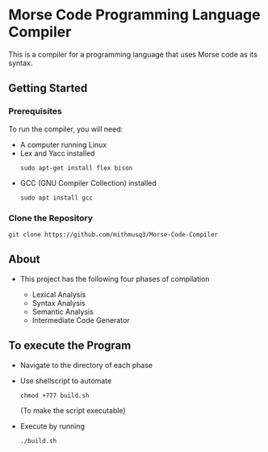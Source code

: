 # Morse Code Programming Language Compiler

This is a compiler for a programming language that uses Morse code as its syntax. 

## Getting Started

### Prerequisites

To run the compiler, you will need:

* A computer running Linux
* Lex and Yacc installed
  ``` 
  sudo apt-get install flex bison 
  ```
* GCC (GNU Compiler Collection) installed
  ``` 
  sudo apt install gcc 
  ```

### Clone the Repository

  ``` 
  git clone https://github.com/mithmusq3/Morse-Code-Compiler 
  ``` 


## About

 - This project has the following four phases of compilation
   
   * Lexical Analysis
   * Syntax Analysis
   * Semantic Analysis
   * Intermediate Code Generator

## To execute the Program 
 
 - Navigate to the directory of each phase
 - Use shellscript to automate 
 
   ``` 
   chmod +777 build.sh 
   ```
   (To make the script executable)
    
 - Execute by running
   ``` 
   ./build.sh 
   ```


